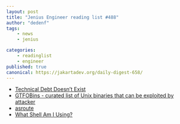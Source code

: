 ```yaml
---
layout: post
title: "Jenius Engineer reading list #488"
author: "dedenf"
tags:
    - news
    - jenius

categories:
    - readinglist
    - engineer
published: true
canonical: https://jakartadev.org/daily-digest-658/
---
```


- [Technical Debt Doesn’t Exist](https://thehftguy.com/2020/08/26/technical-debt-doesnt-exist/)
- [GTFOBins - curated list of Unix binaries that can be exploited by attacker](https://gtfobins.github.io/)
- [asroute](https://github.com/stevenpack/asroute)
- [What Shell Am I Using?](https://nil.wallyjones.com/what-shell-am-i-using/)
